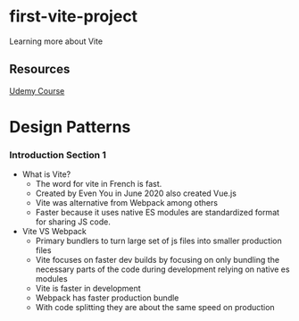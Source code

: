# first-vite-project

Learning more about Vite

## Resources

[Udemy Course](https://www.udemy.com/course/vite-developers-guide)

# Design Patterns

### Introduction Section 1

- What is Vite?
  - The word for vite in French is fast.
  - Created by Even You in June 2020 also created Vue.js
  - Vite was alternative from Webpack among others
  - Faster because it uses native ES modules are standardized format for sharing JS code.
- Vite VS Webpack
  - Primary bundlers to turn large set of js files into smaller production files
  - Vite focuses on faster dev builds by focusing on only bundling the necessary parts of the code during development relying on native es modules
  - Vite is faster in development
  - Webpack has faster production bundle
  - With code splitting they are about the same speed on production
